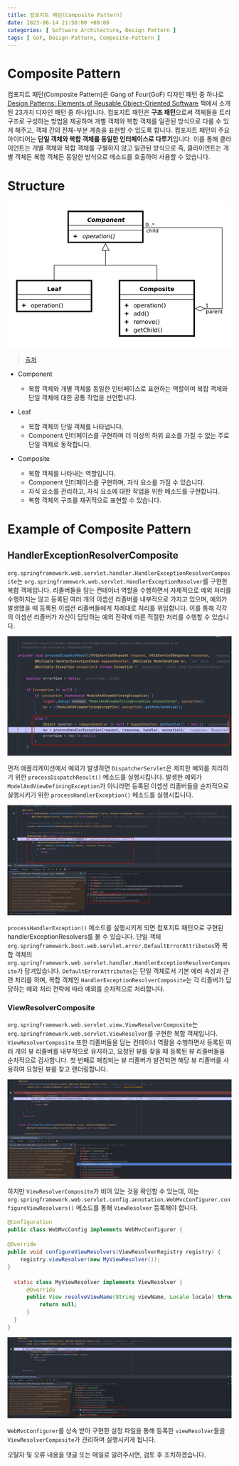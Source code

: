 ```yaml
---
title: 컴포지트 패턴(Composite Pattern)
date: 2023-06-14 21:50:00 +09:00
categories: [ Software Architecture, Design Pattern ]
tags: [ GoF, Design-Pattern, Composite-Pattern ]
---
```


# Composite Pattern

컴포지트 패턴(Composite Pattern)은 Gang of Four(GoF) 디자인 패턴 중 하나로 [Design Patterns: Elements of Reusable Object-Oriented Software](https://www.yes24.com/Product/Goods/17525598) 책에서 소개 된 23가지 디자인 패턴 중 하나입니다.
컴포지트 패턴은 **구조 패턴**으로써 객체들을 트리 구조로 구성하는 방법을 제공하며 개별 객체와 복합 객체를 일관된 방식으로 다룰 수 있게 해주고, 객체 간의 전체-부분 계층을 표현할 수 있도록 합니다.
컴포지트 패턴의 주요 아이디어는 **단일 객체와 복합 객체를 동일한 인터페이스로 다루기**입니다. 
이를 통해 클라이언트는 개별 객체와 복합 객체를 구별하지 않고 일관된 방식으로 즉, 클라이언트는 개별 객체든 복합 객체든 동일한 방식으로 메소드를 호출하여 사용할 수 있습니다.

# Structure

![composite-pattern](/assets/img/software-architecture/design-pattern/composite-pattern/composite-pattern.png)  
> [출처](https://ko.wikipedia.org/wiki/%EC%BB%B4%ED%8F%AC%EC%A7%80%ED%8A%B8_%ED%8C%A8%ED%84%B4)

- Component
  - 복합 객체와 개별 객체를 동일한 인터페이스로 표현하는 역할이며 복합 객체와 단일 객체에 대한 공통 작업을 선언합니다. 

- Leaf
  - 복합 객체의 단일 객체를 나타냅니다.  
  - Component 인터페이스를 구현하며 더 이상의 하위 요소를 가질 수 없는 주로 단일 객체로 동작합니다.

- Composite
  - 복합 객체를 나타내는 역할입니다.
  - Component 인터페이스를 구현하며, 자식 요소를 가질 수 있습니다.
  - 자식 요소를 관리하고, 자식 요소에 대한 작업을 위한 메소드를 구현합니다.
  - 복합 객체의 구조를 재귀적으로 표현할 수 있습니다.

# Example of Composite Pattern

## HandlerExceptionResolverComposite

``org.springframework.web.servlet.handler.HandlerExceptionResolverComposite``는 ``org.springframework.web.servlet.HandlerExceptionResolver``를 구현한 복합 객체입니다.
리졸버들을 담는 컨테이너 역할을 수행하면서 자체적으로 예외 처리를 수행하지는 않고 등록된 여러 개의 이셉션 리졸버를 내부적으로 가지고 있으며, 예외가 발생했을 때 등록된 이셉션 리졸버들에게 차례대로 처리를 위임합니다. 
이를 통해 각각의 이셉션 리졸버가 자신이 담당하는 예외 전략에 따른 적절한 처리를 수행할 수 있습니다. 

![process-dispatch-result](/assets/img/software-architecture/design-pattern/composite-pattern/process-dispatch-result.png)  

먼저 애플리케이션에서 예외가 발생하면 ``DispatcherServlet``은 캐치한 예외를 처리하기 위한 ``processDispatchResult()`` 메소드를 실행시킵니다. 
발생한 예외가 ``ModelAndViewDefiningException``가 아니라면 등록된 이셉션 리졸버들을 순차적으로 실행시키기 위한 ``processHandlerException()`` 메소드를 실행시킵니다. 

![process-handler-exception](/assets/img/software-architecture/design-pattern/composite-pattern/process-handler-exception.png)  

``processHandlerException()`` 메소드를 실행시키게 되면 컴포지트 패턴으로 구현된 handlerExceptionResolvers를 볼 수 있습니다.
단일 객체 ``org.springframework.boot.web.servlet.error.DefaultErrorAttributes``와 복합 객체의 ``org.springframework.web.servlet.handler.HandlerExceptionResolverComposite``가 담겨있습니다. 
``DefaultErrorAttributes``는 단일 객체로서 기본 에러 속성과 관련 처리를 하며, 복합 객체인 ``HandlerExceptionResolverComposite``는 각 리졸버가 담당하는 예외 처리 전략에 따라 예외를 순차적으로 처리합니다.  

### ViewResolverComposite

``org.springframework.web.servlet.view.ViewResolverComposite``는 ``org.springframework.web.servlet.ViewResolver``를 구현한 복합 객체입니다. 
``ViewResolverComposite`` 또한 리졸버들을 담는 컨테이너 역활을 수행하면서 등록된 여러 개의 뷰 리졸버를 내부적으로 유지하고, 요청된 뷰를 찾을 때 등록된 뷰 리졸버들을 순차적으로 검사합니다. 
첫 번째로 매칭되는 뷰 리졸버가 발견되면 해당 뷰 리졸버를 사용하여 요청된 뷰를 찾고 랜더링합니다. 

![resolve-view-name](/assets/img/software-architecture/design-pattern/composite-pattern/resolve-view-name.png) 

하지만 ``ViewResolverComposite``가 비어 있는 것을 확인할 수 있는데, 이는  ``org.springframework.web.servlet.config.annotation.WebMvcConfigurer.configureViewResolvers()`` 메소드를 통해 ``ViewResolver`` 등록해야 합니다.  

```java
@Configuration
public class WebMvcConfig implements WebMvcConfigurer {

@Override
public void configureViewResolvers(ViewResolverRegistry registry) {
    registry.viewResolver(new MyViewResolver());
}

  static class MyViewResolver implements ViewResolver {
      @Override
      public View resolveViewName(String viewName, Locale locale) throws Exception {
          return null;
      }
  }
}
```  

![add-view-resolver](/assets/img/software-architecture/design-pattern/composite-pattern/add-view-resolver.png)  

``WebMvcConfigurer``를 상속 받아 구현한 설정 파일을 통해 등록한 ``viewResolver``들을 ``ViewResolverComposite``가 관리하며 실행시키게 됩니다.

오탈자 및 오류 내용을 댓글 또는 메일로 알려주시면, 검토 후 조치하겠습니다.
